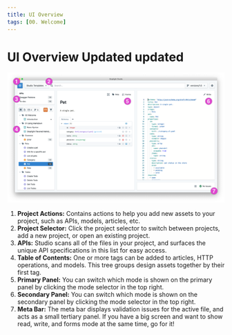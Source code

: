 ```yaml
---
title: UI Overview
tags: [00. Welcome]
---
```


# UI Overview Updated updated

![](../assets/images/studio-overview.png)

1. **Project Actions:** Contains actions to help you add new assets to your project, such as APIs, models, articles, etc.
2. **Project Selector:** Click the project selector to switch between projects, add a new project, or open an existing project.
3. **APIs:** Studio scans all of the files in your project, and surfaces the unique API specifications in this list for easy access.
4. **Table of Contents:** One or more tags can be added to articles, HTTP operations, and models. This tree groups design assets together by their first tag.
5. **Primary Panel:** You can switch which mode is shown on the primary panel by clicking the mode selector in the top right.
6. **Secondary Panel:** You can switch which mode is shown on the secondary panel by clicking the mode selector in the top right.
7. **Meta Bar:** The meta bar displays validation issues for the active file, and acts as a small tertiary panel. If you have a big screen and want to show read, write, and forms mode at the same time, go for it!
